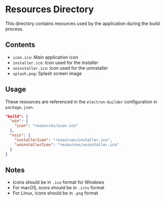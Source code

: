 # Resources Directory

This directory contains resources used by the application during the build process.

## Contents

- `icon.ico`: Main application icon
- `installer.ico`: Icon used for the installer
- `uninstaller.ico`: Icon used for the uninstaller
- `splash.png`: Splash screen image

## Usage

These resources are referenced in the `electron-builder` configuration in `package.json`.

```json
"build": {
  "win": {
    "icon": "resources/icon.ico"
  },
  "nsis": {
    "installerIcon": "resources/installer.ico",
    "uninstallerIcon": "resources/uninstaller.ico"
  }
}
```

## Notes

- Icons should be in `.ico` format for Windows
- For macOS, icons should be in `.icns` format
- For Linux, icons should be in `.png` format
